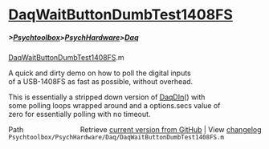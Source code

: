 # [DaqWaitButtonDumbTest1408FS](DaqWaitButtonDumbTest1408FS)
##### >[Psychtoolbox](Psychtoolbox)>[PsychHardware](PsychHardware)>[Daq](Daq)

[DaqWaitButtonDumbTest1408FS](DaqWaitButtonDumbTest1408FS).m  
  
A quick and dirty demo on how to poll the digital inputs  
of a USB-1408FS as fast as possible, without overhead.  
  
This is essentially a stripped down version of [DaqDIn](DaqDIn)() with  
some polling loops wrapped around and a options.secs value of  
zero for essentially polling with no timeout.  
  




<div class="code_header" style="text-align:right;">
  <span style="float:left;">Path&nbsp;&nbsp;</span> <span class="counter">Retrieve <a href=
  "https://raw.github.com/Psychtoolbox-3/Psychtoolbox-3/beta/Psychtoolbox/PsychHardware/Daq/DaqWaitButtonDumbTest1408FS.m">current version from GitHub</a> | View <a href=
  "https://github.com/Psychtoolbox-3/Psychtoolbox-3/commits/beta/Psychtoolbox/PsychHardware/Daq/DaqWaitButtonDumbTest1408FS.m">changelog</a></span>
</div>
<div class="code">
  <code>Psychtoolbox/PsychHardware/Daq/DaqWaitButtonDumbTest1408FS.m</code>
</div>

